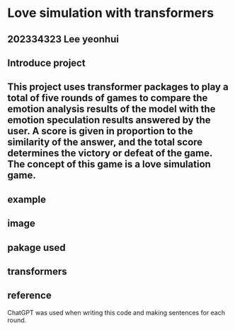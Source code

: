# Love simulation with transformers
202334323 Lee yeonhui
---
## Introduce project
This project uses transformer packages to play a total of five rounds of games to compare the emotion analysis results of the model with the emotion speculation results answered by the user. A score is given in proportion to the similarity of the answer, and the total score determines the victory or defeat of the game.
The concept of this game is a love simulation game.
---
## example
image
---
## pakage used
transformers
---
## reference
ChatGPT was used when writing this code and making sentences for each round.


